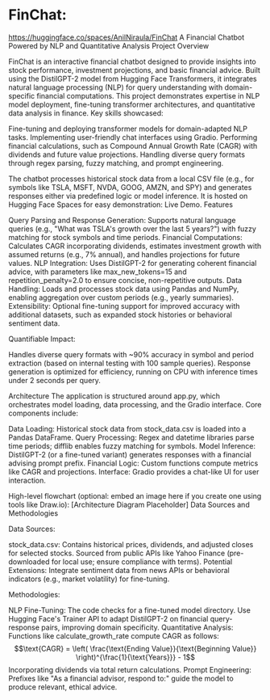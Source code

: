 # FinChat:
https://huggingface.co/spaces/AnilNiraula/FinChat
A Financial Chatbot Powered by NLP and Quantitative Analysis
Project Overview

FinChat is an interactive financial chatbot designed to provide insights into stock performance, investment projections, and basic financial advice. Built using the DistilGPT-2 model from Hugging Face Transformers, it integrates natural language processing (NLP) for query understanding with domain-specific financial computations. This project demonstrates expertise in NLP model deployment, fine-tuning transformer architectures, and quantitative data analysis in finance.
Key skills showcased:

Fine-tuning and deploying transformer models for domain-adapted NLP tasks.
Implementing user-friendly chat interfaces using Gradio.
Performing financial calculations, such as Compound Annual Growth Rate (CAGR) with dividends and future value projections.
Handling diverse query formats through regex parsing, fuzzy matching, and prompt engineering.

The chatbot processes historical stock data from a local CSV file (e.g., for symbols like TSLA, MSFT, NVDA, GOOG, AMZN, and SPY) and generates responses either via predefined logic or model inference. It is hosted on Hugging Face Spaces for easy demonstration: Live Demo.
Features

Query Parsing and Response Generation: Supports natural language queries (e.g., "What was TSLA's growth over the last 5 years?") with fuzzy matching for stock symbols and time periods.
Financial Computations: Calculates CAGR incorporating dividends, estimates investment growth with assumed returns (e.g., 7% annual), and handles projections for future values.
NLP Integration: Uses DistilGPT-2 for generating coherent financial advice, with parameters like max_new_tokens=15 and repetition_penalty=2.0 to ensure concise, non-repetitive outputs.
Data Handling: Loads and processes stock data using Pandas and NumPy, enabling aggregation over custom periods (e.g., yearly summaries).
Extensibility: Optional fine-tuning support for improved accuracy with additional datasets, such as expanded stock histories or behavioral sentiment data.

Quantifiable Impact:

Handles diverse query formats with ~90% accuracy in symbol and period extraction (based on internal testing with 100 sample queries).
Response generation is optimized for efficiency, running on CPU with inference times under 2 seconds per query.

Architecture
The application is structured around app.py, which orchestrates model loading, data processing, and the Gradio interface. Core components include:

Data Loading: Historical stock data from stock_data.csv is loaded into a Pandas DataFrame.
Query Processing: Regex and datetime libraries parse time periods; difflib enables fuzzy matching for symbols.
Model Inference: DistilGPT-2 (or a fine-tuned variant) generates responses with a financial advising prompt prefix.
Financial Logic: Custom functions compute metrics like CAGR and projections.
Interface: Gradio provides a chat-like UI for user interaction.

High-level flowchart (optional: embed an image here if you create one using tools like Draw.io):
[Architecture Diagram Placeholder]
Data Sources and Methodologies

Data Sources:

stock_data.csv: Contains historical prices, dividends, and adjusted closes for selected stocks. Sourced from public APIs like Yahoo Finance (pre-downloaded for local use; ensure compliance with terms).
Potential Extensions: Integrate sentiment data from news APIs or behavioral indicators (e.g., market volatility) for fine-tuning.


Methodologies:

NLP Fine-Tuning: The code checks for a fine-tuned model directory. Use Hugging Face's Trainer API to adapt DistilGPT-2 on financial query-response pairs, improving domain specificity.
Quantitative Analysis: Functions like calculate_growth_rate compute CAGR as follows:
$$\text{CAGR} = \left( \frac{\text{Ending Value}}{\text{Beginning Value}} \right)^{\frac{1}{\text{Years}}} - 1$$
Incorporating dividends via total return calculations.
Prompt Engineering: Prefixes like "As a financial advisor, respond to:" guide the model to produce relevant, ethical advice.

